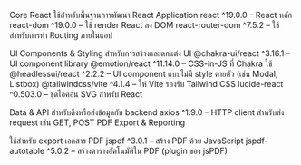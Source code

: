 Core React
ใช้สำหรับพื้นฐานการพัฒนา React Application
react ^19.0.0 – React หลัก
react-dom ^19.0.0 – ใช้ render React ลง DOM
react-router-dom ^7.5.2 – ใช้สำหรับการทำ Routing ภายในแอป

UI Components & Styling
สำหรับการสร้างและตกแต่ง UI
@chakra-ui/react ^3.16.1 – UI component library
@emotion/react ^11.14.0 – CSS-in-JS ที่ Chakra ใช้
@headlessui/react ^2.2.2 – UI component แบบไม่มี style ตายตัว (เช่น Modal, Listbox)
@tailwindcss/vite ^4.1.4 – ให้ Vite รองรับ Tailwind CSS
lucide-react ^0.503.0 – ชุดไอคอน SVG สำหรับ React

Data & API
สำหรับดึงหรือส่งข้อมูลกับ backend
axios ^1.9.0 – HTTP client สำหรับส่ง request เช่น GET, POST
PDF Export & Reporting

ใช้สำหรับ export เอกสาร PDF
jspdf ^3.0.1 – สร้าง PDF ด้วย JavaScript
jspdf-autotable ^5.0.2 – สร้างตารางอัตโนมัติใน PDF (plugin ของ jsPDF)
 
